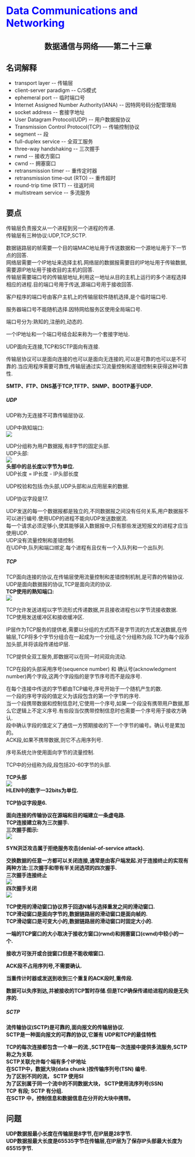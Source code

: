 # <font color= "blue"> Data Communications and Networking </font>

## <center> 数据通信与网络——第二十三章</center>

## 名词解释 
<ul>
<li>transport layer -- 传输层</li>
<li>client-server paradigm -- C/S模式</li>
<li>ephemeral port -- 临时端口号</li>
<li>Internet Assigned Number Authority(IANA) -- 因特网号码分配管理局</li>
<li>socket address -- 套接字地址</li>
<li>User Datagram Protocol(UDP) -- 用户数据报协议</li>
<li>Transmission Control Protocol(TCP) -- 传输控制协议</li>
<li>segment -- 段</li>
<li>full-duplex service -- 全双工服务</li>
<li>three-way handshaking -- 三次握手</li>
<li>rwnd -- 接收方窗口</li>
<li>cwnd -- 拥塞窗口</li>
<li>retransmission timer -- 重传定时器</li>
<li>retransmission time-out (RTO) -- 重传超时</li>
<li>round-trip time (RTT) -- 往返时间</li>
<li>multistream service -- 多流服务</li>
</ul>

## 要点
传输层负责报文从一个进程到另一个进程的传递.  
传输层有三种协议:UDP,TCP,SCTP.  

数据链路层的帧需要一个目的端MAC地址用于传送数据和一个源地址用于下一节点的回答.  
网络层需要一个IP地址来选择主机.网络层的数据报需要目的IP地址用于传输数据,需要源IP地址用于接收目的主机的回答.  
传输层需要端口号的传输层地址,利用这一地址从目的主机上运行的多个进程选择相应的进程.目的端口号用于传送,源端口号用于接收回答.  

客户程序的端口号由客户主机上的传输层软件随机选择,是个临时端口号.  

服务器端口号不能随机选择.因特网给服务区使用全局端口号.  

端口号分为:熟知的,注册的,动态的.  

一个IP地址和一个端口号结合起来称为一个套接字地址.  

UDP面向无连接,TCP和SCTP面向有连接.  

传输层协议可以是面向连接的也可以是面向无连接的,可以是可靠的也可以是不可靠的.当应用程序需要可靠性,传输层通过实习流量控制和差错控制来获得这种可靠性.  

<b>SMTP、FTP、DNS基于TCP,TFTP、SNMP、BOOTP基于UDP.</b>  

##### UDP
UDP称为无连接不可靠传输层协议.  

UDP中熟知端口:  
<img src = "img/23.1.png"/>  

UDP分组称为用户数据报,有8字节的固定头部.  
UDP头部:  
<img src = "img/23.2.png"/>  
<b>头部中的总长度以字节为单位.</b>  
UDP长度 = IP长度 - IP头部长度  

UDP校验和包括:伪头部,UDP头部和从应用层来的数据.  

UDP协议字段是17.  

UDP发送的每一个数据报都是独立的,不同数据报之间没有任何关系,用户数据报不可以进行编号.使用UDP的进程不能向UDP发送数据流.  
每一个请求必须足够小,使其能够装入数据报中,只有那些发送短报文的进程才应当使用UDP.  
UDP没有流量控制和差错控制.  
在UDP中,队列和端口绑定.每个进程有且仅有一个入队列和一个出队列.  

##### TCP
TCP面向连接的协议,在传输层使用流量控制和差错控制机制,是可靠的传输协议.  
UDP是面向数据报的协议,TCP是面向流的协议.  
<b>TCP使用的熟知端口:</b>  
<img src = "img/23.3.png"/>  

TCP允许发送进程以字节流形式传递数据,并且接收进程也以字节流接收数据.  
TCP使用发送缓冲区和接收缓冲区.  

IP层作为TCP服务的提供者,需要以分组的方式而不是字节流的方式发送数据,在传输层,TCP将多个字节分组合在一起成为一个分组,这个分组称为段.TCP为每个段添加头部,并将该段传递给IP层.  

TCP提供全双工服务,即数据可以在同一时间双向流动.  

TCP在段的头部采用序号(sequence number) 和 确认号(acknowledgment number)两个字段,这两个字段指的是字节序号而不是段序号.  

在每个连接中传送的字节都由TCP编号,序号开始于一个随机产生的数.  
一个段的序号字段的值定义为该段包含的第一个字节的序号.  
当一个段携带数据和控制信息时,它使用一个序号,如果一个段没有携带用户数据,那么它逻辑上不定义序号.有些段当仅携带控制信息时也需要一个序号用于接收方确认.  
段中确认字段的值定义了通信一方预期接收的下一个字节的编号。确认号是累加的。  
ACK段,如果不携带数据,则它不占用序列号.  

序号系统允许使用面向字节的流量控制.  

TCP中的分组称为段,段包括20-60字节的头部.  

<b>TCP头部</b>  
<img src = "img/23.4.png"/>  
<b>HLEN中的数字一32bits为单位.  

TCP协议字段是6.  

面向连接的传输协议在源端和目的端建立一条虚电路.  
TCP连接建立称为三次握手.  
<b>三次握手图示:</b>  
<img src = "img/23.5.png"/>  

SYN洪泛攻击属于拒绝服务攻击(denial-of-service attack).  

交换数据的任意一方都可以关闭连接,通常是由客户端发起.对于连接终止的实现有两种方法:三次握手和带有半关闭选项的四次握手.  
<b>三次握手连接终止</b>  
<img src = "img/23.6.png"/>  
<b>四次握手关闭</b>  
<img src = "img/23.7.png"/>  

TCP使用的滑动窗口协议界于回退N帧与选择重发之间的滑动窗口.  
TCP滑动窗口是面向字节的,数据链路层的滑动窗口是面向帧的.  
TCP滑动窗口是可变大小的,数据链路层的滑动窗口时固定大小的.  

一端的TCP窗口的大小取决于接收方窗口(rwnd)和拥塞窗口(cwnd)中较小的一个.  

接收方可张开或合拢窗口但是不能收缩窗口.  

ACK段不占用序列号,不需要确认.  

当重传计时器或发送到收到三个重复的ACK段时,重传段.  

数据可以失序到达,并被接收的TCP暂时存储.但是TCP确保传递给进程的段是无失序的.  

##### SCTP
流传输协议(SCTP)是可靠的,面向报文的传输层协议.  
SCTP是一种面向报文的可靠的协议,它兼有 UDP和TCP的最佳特性  

TCP的每次连接都包含一个单一的流.,SCTP在每一次连接中提供多流服务,SCTP称之为关联.  
SCTP关联允许每个端有多个IP地址  
在SCTP中，数据大块(data chunk )按传输序列号(TSN) 编号.  
为了区别不同的流， SCTP 使用SI  
为了区别属于同一个流中的不同数据大块， SCTP使用流序列号(SSN)  
TCP 有段; SCTP 有分组.  
在SCTP 中，控制信息和数据信息在分开的大块中携带。  

## 问题
UDP数据报最小长度在传输层是8字节,在IP层是28字节.  
UDP数据报最大长度是65535字节在传输层,在IP层为了保存IP头部最大长度为65515字节.  